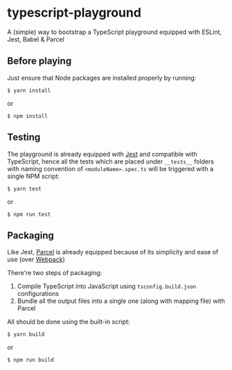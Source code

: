 # typescript-playground
A (simple) way to bootstrap a TypeScript playground equipped with ESLint, Jest, Babel &amp; Parcel

## Before playing

Just ensure that Node packages are installed properly by running:

```shell
$ yarn install
```

or

```shell
$ npm install
```

## Testing

The playground is already equipped with [Jest](https://github.com/facebook/jest) and compatible with TypeScript, hence all the tests which are placed under `__tests__` folders with naming convention of `<moduleName>.spec.ts` will be triggered with a single NPM script:

```shell
$ yarn test
```

or

```shell
$ npm run test
```

## Packaging

Like Jest, [Parcel](https://github.com/parcel-bundler/parcel) is already equipped because of its simplicity and ease of use (over [Webpack](https://github.com/webpack/webpack))

There're two steps of packaging:

  1. Compile TypeScript into JavaScript using `tsconfig.build.json` configurations
  2. Bundle all the output files into a single one (along with mapping file) with Parcel

All should be done using the built-in script:

```shell
$ yarn build
```

or

```shell
$ npm run build
```
